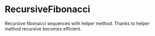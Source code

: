 # RecursiveFibonacci
Recursive fibonacci sequences with helper method. Thanks to helper method recursive becomes efficient.
